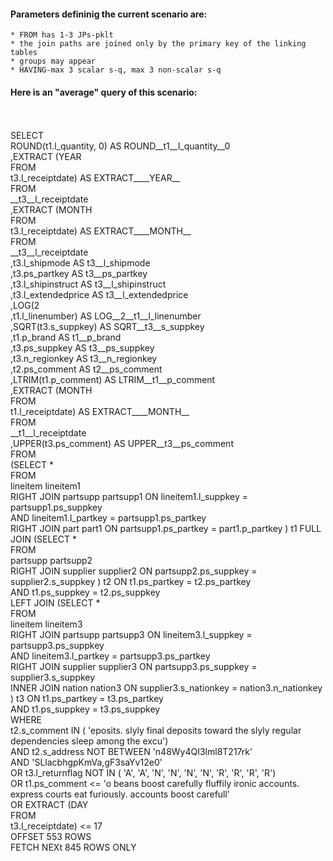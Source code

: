 
#### Parameters defininig the current scenario are:
    * FROM has 1-3 JPs-pklt
    * the join paths are joined only by the primary key of the linking tables
    * groups may appear
    * HAVING-max 3 scalar s-q, max 3 non-scalar s-q

#### Here is an "average" query of this scenario:
<br>
<br>
 SELECT<br>     ROUND(t1.l_quantity, 0) AS ROUND__t1__l_quantity__0<br>    ,EXTRACT (YEAR <br>FROM<br>     t3.l_receiptdate) AS EXTRACT____YEAR__<br>FROM<br>    __t3__l_receiptdate<br>    ,EXTRACT (MONTH <br>FROM<br>     t3.l_receiptdate) AS EXTRACT____MONTH__<br>FROM<br>    __t3__l_receiptdate<br>    ,t3.l_shipmode AS t3__l_shipmode<br>    ,t3.ps_partkey AS t3__ps_partkey<br>    ,t3.l_shipinstruct AS t3__l_shipinstruct<br>    ,t3.l_extendedprice AS t3__l_extendedprice<br>    ,LOG(2<br>    ,t1.l_linenumber) AS LOG__2__t1__l_linenumber<br>    ,SQRT(t3.s_suppkey) AS SQRT__t3__s_suppkey<br>    ,t1.p_brand AS t1__p_brand<br>    ,t3.ps_suppkey AS t3__ps_suppkey<br>    ,t3.n_regionkey AS t3__n_regionkey<br>    ,t2.ps_comment AS t2__ps_comment<br>    ,LTRIM(t1.p_comment) AS LTRIM__t1__p_comment<br>    ,EXTRACT (MONTH <br>FROM<br>     t1.l_receiptdate) AS EXTRACT____MONTH__<br>FROM<br>    __t1__l_receiptdate<br>    ,UPPER(t3.ps_comment) AS UPPER__t3__ps_comment <br>FROM<br>     (SELECT * <br>FROM<br>      lineitem lineitem1 <br>    RIGHT JOIN partsupp partsupp1 ON lineitem1.l_suppkey = partsupp1.ps_suppkey<br>    AND lineitem1.l_partkey = partsupp1.ps_partkey <br>    RIGHT JOIN part part1 ON partsupp1.ps_partkey = part1.p_partkey ) t1 FULL JOIN (SELECT * <br>FROM<br>      partsupp partsupp2 <br>    RIGHT JOIN supplier supplier2 ON partsupp2.ps_suppkey = supplier2.s_suppkey ) t2 ON t1.ps_partkey = t2.ps_partkey<br>    AND t1.ps_suppkey = t2.ps_suppkey  <br>    LEFT JOIN (SELECT * <br>FROM<br>      lineitem lineitem3 <br>    RIGHT JOIN partsupp partsupp3 ON lineitem3.l_suppkey = partsupp3.ps_suppkey<br>    AND lineitem3.l_partkey = partsupp3.ps_partkey <br>    RIGHT JOIN supplier supplier3 ON partsupp3.ps_suppkey = supplier3.s_suppkey <br>    INNER JOIN nation nation3 ON supplier3.s_nationkey = nation3.n_nationkey ) t3 ON t1.ps_partkey = t3.ps_partkey<br>    AND t1.ps_suppkey = t3.ps_suppkey  <br>WHERE<br>     t2.s_comment IN  ( 'eposits. slyly final deposits toward the slyly regular dependencies sleep among the excu')  <br>    AND t2.s_address NOT BETWEEN  'n48Wy4QI3lml8T217rk'<br>    AND 'SLlacbhgpKmVa,gF3saYv12e0' <br>    OR t3.l_returnflag NOT IN  ( 'A', 'A', 'N', 'N', 'N', 'N', 'R', 'R', 'R', 'R')  <br>    OR t1.ps_comment <=  'o beans boost carefully fluffily ironic accounts. express courts eat furiously. accounts boost carefull' <br>    OR EXTRACT (DAY <br>FROM<br>     t3.l_receiptdate)  <=  17 <br>OFFSET 553 ROWS <br>FETCH NEXt 845 ROWS ONLY

